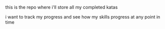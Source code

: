 this is the repo where i'll store all my completed katas 

i want to track my progress and see how my skills progress at any point in time